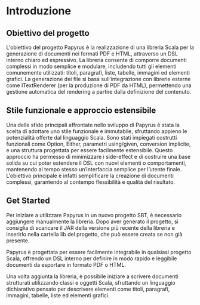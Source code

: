 # Introduzione

## Obiettivo del progetto
L'obiettivo del progetto Papyrus è la realizzazione di una libreria Scala per la generazione di documenti nei formati PDF e HTML, attraverso un DSL interno chiaro ed espressivo. La libreria consente di comporre documenti complessi in modo semplice e modulare, includendo tutti gli elementi comunemente utilizzati: titoli, paragrafi, liste, tabelle, immagini ed elementi grafici. La generazione dei file si basa sull’integrazione con librerie esterne come ITextRenderer (per la produzione di PDF da HTML), permettendo una gestione automatica del rendering a partire dalla definizione del contenuto.

## Stile funzionale e approccio estensibile
Una delle sfide principali affrontate nello sviluppo di Papyrus è stata la scelta di adottare uno stile funzionale e immutabile, sfruttando appieno le potenzialità offerte dal linguaggio Scala. Sono stati impiegati costrutti funzionali come Option, Either, parametri using/given, conversion implicite, e una struttura progettata per essere facilmente estensibile. Questo approccio ha permesso di minimizzare i side-effect e di costruire una base solida su cui poter estendere il DSL con nuovi elementi o comportamenti, mantenendo al tempo stesso un’interfaccia semplice per l’utente finale. L’obiettivo principale è infatti semplificare la creazione di documenti complessi, garantendo al contempo flessibilità e qualità del risultato.

## Get Started
Per iniziare a utilizzare Papyrus in un nuovo progetto SBT, è necessario aggiungere manualmente la libreria. Dopo aver generato il progetto, si consiglia di scaricare il JAR della versione più recente della libreria e inserirlo nella cartella lib del progetto, che può essere creata se non già presente.

Papyrus è progettata per essere facilmente integrabile in qualsiasi progetto Scala, offrendo un DSL interno per definire in modo rapido e leggibile documenti da esportare in formato PDF o HTML.

Una volta aggiunta la libreria, è possibile iniziare a scrivere documenti strutturati utilizzando classi e oggetti Scala, sfruttando un linguaggio dichiarativo pensato per descrivere elementi come titoli, paragrafi, immagini, tabelle, liste ed elementi grafici.